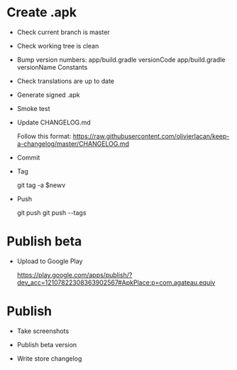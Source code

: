 # Create .apk

- Check current branch is master

- Check working tree is clean

- Bump version numbers:
    app/build.gradle versionCode
    app/build.gradle versionName
    Constants

- Check translations are up to date

- Generate signed .apk

- Smoke test

- Update CHANGELOG.md

    Follow this format: <https://raw.githubusercontent.com/olivierlacan/keep-a-changelog/master/CHANGELOG.md>

- Commit

- Tag

    git tag -a $newv

- Push

    git push
    git push --tags

# Publish beta

- Upload to Google Play

    <https://play.google.com/apps/publish/?dev_acc=12107822308363902567#ApkPlace:p=com.agateau.equiv>

# Publish

- Take screenshots

- Publish beta version

- Write store changelog

